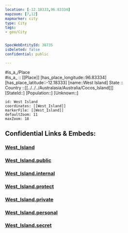 ```yaml
---
location: [-12.18333,96.83334] 
mapzoom: [7,12] 
mapmarker: city 
type: City
tags:
- geo/City


SpocWebEntityId: 36735
isDeleted: false
confidential: public

---
```

#is_a_/Place  
#is_a_ :: [[Place]] 
[has_place_longitude::96.83334] 
[has_place_latitude::-12.18333] 
[name::West Island] 
State ::  
Country ::[[../../../Australasia/Australia/Cocos_Island]]]  
[StateId::] 
[Population::] 
[Unknown::] 


```leaflet
id: West Island
coordinates: [[West_Island]] 
markerFile: [[West_Island]] 
defaultZoom: 11 
maxZoom: 18
```


## Confidential Links & Embeds: 

### [West_Island](/_Standards/Earth/Continent/Australasia/Australia/Cocos_Island/City/West_Island.md) 

### [West_Island.public](/_public/Earth/Continent/Australasia/Australia/Cocos_Island/City/West_Island.public.md) 

### [West_Island.internal](/_internal/Earth/Continent/Australasia/Australia/Cocos_Island/City/West_Island.internal.md) 

### [West_Island.protect](/_protect/Earth/Continent/Australasia/Australia/Cocos_Island/City/West_Island.protect.md) 

### [West_Island.private](/_private/Earth/Continent/Australasia/Australia/Cocos_Island/City/West_Island.private.md) 

### [West_Island.personal](/_personal/Earth/Continent/Australasia/Australia/Cocos_Island/City/West_Island.personal.md) 

### [West_Island.secret](/_secret/Earth/Continent/Australasia/Australia/Cocos_Island/City/West_Island.secret.md)

